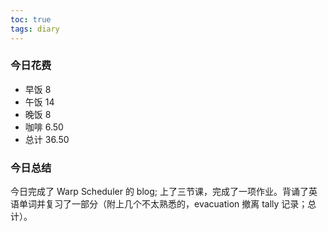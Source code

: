 ```yaml
---
toc: true
tags: diary
---
```

### 今日花费
- 早饭 8
- 午饭 14
- 晚饭 8
- 咖啡 6.50
- 总计 36.50

### 今日总结
今日完成了 Warp Scheduler 的 blog; 上了三节课，完成了一项作业。背诵了英语单词并复习了一部分（附上几个不太熟悉的，evacuation 撤离 tally 记录；总计）。
